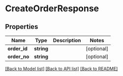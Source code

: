 # CreateOrderResponse

## Properties
Name | Type | Description | Notes
------------ | ------------- | ------------- | -------------
**order_id** | **string** |  | [optional] 
**order_no** | **string** |  | [optional] 

[[Back to Model list]](../README.md#documentation-for-models) [[Back to API list]](../README.md#documentation-for-api-endpoints) [[Back to README]](../README.md)


